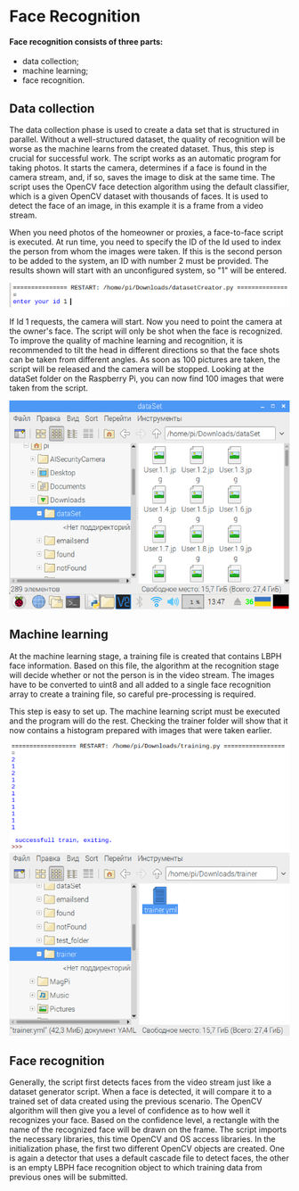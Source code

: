 # Face Recognition

#### Face recognition consists of three parts:
- data collection;
- machine learning;
- face recognition.

## Data collection
The data collection phase is used to create a data set that is structured in parallel. Without a well-structured dataset, the quality of recognition will be worse as the machine learns from the created dataset. Thus, this step is crucial for successful work.
The script works as an automatic program for taking photos. It starts the camera, determines if a face is found in the camera stream, and, if so, saves the image to disk at the same time.
The script uses the OpenCV face detection algorithm using the default classifier, which is a given OpenCV dataset with thousands of faces. It is used to detect the face of an image, in this example it is a frame from a video stream.

When you need photos of the homeowner or proxies, a face-to-face script is executed. At run time, you need to specify the ID of the Id used to index the person from whom the images were taken. If this is the second person to be added to the system, an ID with number 2 must be provided. The results shown will start with an unconfigured system, so "1" will be entered.

<img src="https://raw.githubusercontent.com/SomethingFromNothing/face_recognition/master/images/2.png" width="550">

If Id 1 requests, the camera will start. Now you need to point the camera at the owner's face. The script will only be shot when the face is recognized. To improve the quality of machine learning and recognition, it is recommended to tilt the head in different directions so that the face shots can be taken from different angles.
As soon as 100 pictures are taken, the script will be released and the camera will be stopped. Looking at the dataSet folder on the Raspberry Pi, you can now find 100 images that were taken from the script.

<img src="https://raw.githubusercontent.com/SomethingFromNothing/face_recognition/master/images/3.png" width="550">

## Machine learning
At the machine learning stage, a training file is created that contains LBPH face information. Based on this file, the algorithm at the recognition stage will decide whether or not the person is in the video stream. The images have to be converted to uint8 and all added to a single face recognition array to create a training file, so careful pre-processing is required.

This step is easy to set up. The machine learning script must be executed and the program will do the rest. Checking the trainer folder will show that it now contains a histogram prepared with images that were taken earlier.

<img src="https://raw.githubusercontent.com/SomethingFromNothing/face_recognition/master/images/4.png" width="550">
<img src="https://raw.githubusercontent.com/SomethingFromNothing/face_recognition/master/images/5.png" width="550">

## Face recognition
Generally, the script first detects faces from the video stream just like a dataset generator script. When a face is detected, it will compare it to a trained set of data created using the previous scenario. The OpenCV algorithm will then give you a level of confidence as to how well it recognizes your face. Based on the confidence level, a rectangle with the name of the recognized face will be drawn on the frame.
The script imports the necessary libraries, this time OpenCV and OS access libraries. In the initialization phase, the first two different OpenCV objects are created. One is again a detector that uses a default cascade file to detect faces, the other is an empty LBPH face recognition object to which training data from previous ones will be submitted. 
